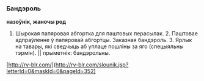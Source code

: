 ### Бандэроль
**назоўнік, жаночы род**

1. Шырокая папяровая абгортка для паштовых перасылак. 2. Паштовае адпраўленне ў папяровай абгортцы. Заказная бандэроль. 3. Ярлык на тавары, які сведчыць аб уплаце пошліны за яго (спецыяльны тэрмін). || прыметнік: бандэрольны.

<a rel="author">[http://rv-blr.com/](http://rv-blr.com/slounik.jsp?letterId=0&maskId=0&pageId=352)</a>
